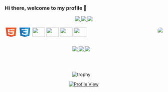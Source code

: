 ### Hi there, welcome to my profile 👋
<div align="center" style="display: inline_block">
  <a href="https://github.com/vickzkater">
    <img height="155em" src="https://github-readme-stats.vercel.app/api?username=vickzkater&show_icons=true&theme=github_dark&include_all_commits=true&count_private=true"/>
    <img height="155em" src="https://github-readme-stats.vercel.app/api/top-langs/?username=vickzkater&layout=compact&langs_count=7&theme=github_dark"/>
    <img height="100em" src="https://github-readme-streak-stats.herokuapp.com?user=vickzkater&theme=github-dark-blue" />
  </a>
</div>
<div style="display: inline_block"><br>
  <img align="center"  height="30" width="40" src="https://raw.githubusercontent.com/devicons/devicon/master/icons/html5/html5-original.svg">
  <img align="center"  height="30" width="40" src="https://raw.githubusercontent.com/devicons/devicon/master/icons/css3/css3-original.svg">
  <img align="center"  height="30" width="40" src="https://cdn.jsdelivr.net/gh/devicons/devicon/icons/javascript/javascript-original.svg">
  <img align="center"  height="30" width="40" src="https://cdn.jsdelivr.net/gh/devicons/devicon/icons/php/php-original.svg">
  <img align="center"  height="30" width="40" src="https://cdn.jsdelivr.net/gh/devicons/devicon@latest/icons/laravel/laravel-original.svg">
  <img align="center"  height="30" width="40" src="https://cdn.jsdelivr.net/gh/devicons/devicon/icons/mysql/mysql-original-wordmark.svg">

  <img align="right"  height="150" style="border-radius:70px;" src="https://avatars.githubusercontent.com/u/7297975?v=4">
</div>
  
##
  
<div align="center"> 
  <a href = "https://www.linkedin.com/in/vickybudiman/" target="_blank"> <img src="https://img.shields.io/badge/linkedin-0e76a8?style=for-the-badge&logo=linkedin&logoColor=white" >
  <a href = "https://twitter.com/vickzkater" target="_blank"> <img src="https://img.shields.io/badge/Twitter-1DA1F2?style=for-the-badge&logo=twitter&logoColor=white" >
  <a href = "mailto:vickzkater@gmail.com"><img src="https://img.shields.io/badge/Gmail-D14836?style=for-the-badge&logo=gmail&logoColor=white" target="_blank"></a>
  
  <br /><br />
  
  ![trophy](https://github-profile-trophy.vercel.app/?username=vickzkater&theme=nord)
  <br />
  
  <a href="https://github.com/vickzkater/"><img alt="Profile View" src="https://komarev.com/ghpvc/?username=vickzkater" /></a>
  
</div>

<!--
**vickzkater/vickzkater** is a ✨ _special_ ✨ repository because its `README.md` (this file) appears on your GitHub profile.

Here are some ideas to get you started:

- 🔭 I’m currently working on ...
- 🌱 I’m currently learning ...
- 👯 I’m looking to collaborate on ...
- 🤔 I’m looking for help with ...
- 💬 Ask me about ...
- 📫 How to reach me: ...
- 😄 Pronouns: ...
- ⚡ Fun fact: ...
-->
